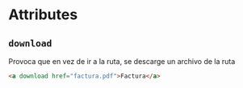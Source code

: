 # Attributes

## `download`

Provoca que en vez de ir a la ruta, se descarge un archivo de la ruta

```html
<a download href="factura.pdf">Factura</a>
```
